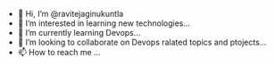- 👋 Hi, I’m @ravitejaginukuntla
- 👀 I’m interested in learning new technologies...
- 🌱 I’m currently learning Devops...
- 💞️ I’m looking to collaborate on Devops ralated topics and ptojects...
- 📫 How to reach me ...

<!---
ravitejaginukuntla/ravitejaginukuntla is a ✨ special ✨ repository because its `README.md` (this file) appears on your GitHub profile.
You can click the Preview link to take a look at your changes.
--->
